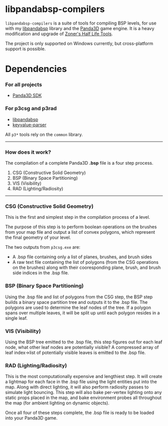 # libpandabsp-compilers
`libpandabsp-compilers` is a suite of tools for compiling BSP levels, for use with my [libpandabsp](https://github.com/lachbr/libpandabsp) library and the [Panda3D](https://github.com/panda3d/panda3d) game engine. It is a heavy modification and upgrade of [Zoner's Half Life Tools](http://zhlt.info/).

The project is only supported on Windows currently, but cross-platform support is possible.

# Dependencies
### For all projects
* [Panda3D SDK](https://panda3d.org)
### For p3csg and p3rad
* [libpandabsp](https://github.com/lachbr/libpandabsp)
* [keyvalue-parser](https://github.com/lachbr/keyvalue-parser)

All `p3*` tools rely on the `common` library.

---

### How does it work?
The compilation of a complete Panda3D **.bsp** file is a four step process.
1) CSG (Constructive Solid Geometry)
2) BSP (Binary Space Partitioning)
3) VIS (Visibility)
4) RAD (Lighting/Radiosity)

---

### CSG (Constructive Solid Geometry)
This is the first and simplest step in the compilation process of a level.

The purpose of this step is to perform boolean operations on the brushes from your map file and output a list of convex polygons, which represent the final geometry of your level.

The two outputs from `p3csg.exe` are:
- A .bsp file containing only a list of planes, brushes, and brush sides
- A raw text file containing the list of polygons (from the CSG operations on the brushes) along with their cooresponding plane, brush, and brush side indices in the .bsp file.
### BSP (Binary Space Partitioning)
Using the .bsp file and list of polygons from the CSG step, the BSP step builds a binary space partition tree and outputs it to the .bsp file.
The polygons are used to determine the leaf nodes of the tree. If a polygon spans over multiple leaves, it will be split up until each polygon resides in a single leaf.
### VIS (Visibility)
Using the BSP tree emitted to the .bsp file, this step figures out for each leaf node, what other leaf nodes are potentially visible? A compressed array of leaf index->list of potentially visible leaves is emitted to the .bsp file.
### RAD (Lighting/Radiosity)
This is the most computationally expensive and lengthiest step. It will create a lightmap for each face in the .bsp file using the light entities put into the map. Along with direct lighting, it will also perform radiosity passes to simulate light bouncing.
This step will also bake per-vertex lighting onto any static props placed in the map, and bake environment probes all throughout the map (for ambient lighting on dynamic objects).

Once all four of these steps complete, the .bsp file is ready to be loaded into your Panda3D game.
